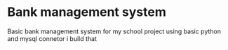 # Bank management system
 Basic bank management system for my school project
using basic python and mysql connetor i build that 
